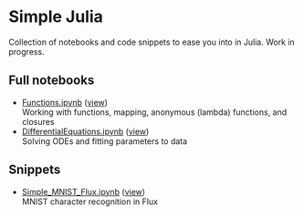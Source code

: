 # Simple Julia

Collection of notebooks and code snippets to ease you into in Julia. Work in progress.

## Full notebooks
* [Functions.ipynb](https://github.com/cptbern/SimpleJulia/blob/main/Functions.ipynb) ([view](https://nbviewer.org/github/cptbern/SimpleJulia/blob/main/Functions.ipynb)) <br>Working with functions, mapping, anonymous (lambda) functions, and closures 
* [DifferentialEquations.ipynb](https://github.com/cptbern/SimpleJulia/blob/main/DifferentialEquations.ipynb) ([view](https://nbviewer.org/github/cptbern/SimpleJulia/blob/main/DifferentialEquations.ipynb)) <br>Solving ODEs and fitting parameters to data 

## Snippets
* [Simple_MNIST_Flux.ipynb](https://github.com/cptbern/SimpleJulia/blob/main/Simple_MNIST_Flux.ipynb) ([view](https://nbviewer.org/github/cptbern/SimpleJulia/blob/main/Simple_MNIST_Flux.ipynb))<br>MNIST character recognition in Flux 
